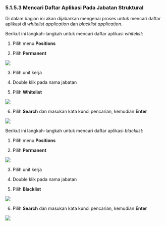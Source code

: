 ### **5.1.5.3 Mencari Daftar Aplikasi Pada Jabatan Struktural**

Di dalam bagian ini akan dijabarkan mengenai proses untuk mencari daftar aplikasi di *whitelist application* dan *blacklist application*.

Berikut ini langkah-langkah untuk mencari daftar aplikasi *whitelist*:

1. Pilih menu **Positions**

2. Pilih **Permanent**

![](media/05a6554a7b95db85fb0f2548af0b5339.png)

3. Pilih unit kerja

4. Double klik pada nama jabatan

5. Pilih **Whitelist**

![](media/fe30c72a9574284ce7e3369a6066741c.png)

6. Pilih **Search** dan masukan kata kunci pencarian, kemudian **Enter**

![](media/a7880e4ef6828220e05a98b1512644e6.png)

Berikut ini langkah-langkah untuk mencari daftar aplikasi *blacklist*:

1. Pilih menu **Positions**

2. Pilih **Permanent**

![](media/46931b8d224e83c3a777ebbf81139946.png)

3. Pilih unit kerja

4. Double klik pada nama jabatan

5. Pilih **Blacklist**

![](media/b1b7ac29108a2b77fb81cd9aa2eb3ad0.png)

6. Pilih **Search** dan masukan kata kunci pencarian, kemudian **Enter**

![](media/137664c7c11f1b7b7e530dbebc1e7f74.jpg)